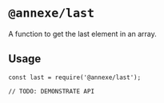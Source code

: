 # `@annexe/last`

A function to get the last element in an array.

## Usage

```
const last = require('@annexe/last');

// TODO: DEMONSTRATE API
```
